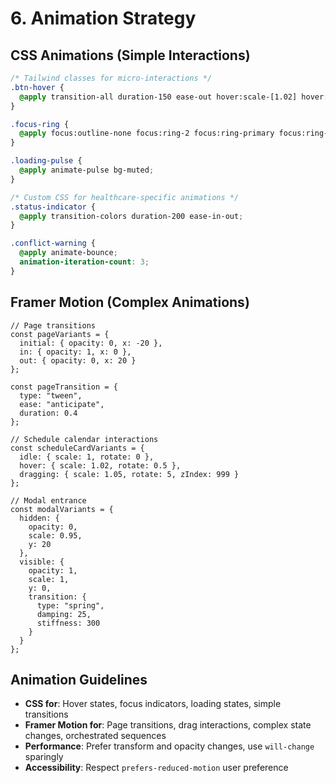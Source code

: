 # 6. Animation Strategy

## CSS Animations (Simple Interactions)
```css
/* Tailwind classes for micro-interactions */
.btn-hover {
  @apply transition-all duration-150 ease-out hover:scale-[1.02] hover:shadow-md;
}

.focus-ring {
  @apply focus:outline-none focus:ring-2 focus:ring-primary focus:ring-offset-2;
}

.loading-pulse {
  @apply animate-pulse bg-muted;
}

/* Custom CSS for healthcare-specific animations */
.status-indicator {
  @apply transition-colors duration-200 ease-in-out;
}

.conflict-warning {
  @apply animate-bounce;
  animation-iteration-count: 3;
}
```

## Framer Motion (Complex Animations)
```tsx
// Page transitions
const pageVariants = {
  initial: { opacity: 0, x: -20 },
  in: { opacity: 1, x: 0 },
  out: { opacity: 0, x: 20 }
};

const pageTransition = {
  type: "tween",
  ease: "anticipate",
  duration: 0.4
};

// Schedule calendar interactions
const scheduleCardVariants = {
  idle: { scale: 1, rotate: 0 },
  hover: { scale: 1.02, rotate: 0.5 },
  dragging: { scale: 1.05, rotate: 5, zIndex: 999 }
};

// Modal entrance
const modalVariants = {
  hidden: { 
    opacity: 0, 
    scale: 0.95,
    y: 20
  },
  visible: { 
    opacity: 1, 
    scale: 1,
    y: 0,
    transition: {
      type: "spring",
      damping: 25,
      stiffness: 300
    }
  }
};
```

## Animation Guidelines
- **CSS for**: Hover states, focus indicators, loading states, simple transitions
- **Framer Motion for**: Page transitions, drag interactions, complex state changes, orchestrated sequences
- **Performance**: Prefer transform and opacity changes, use `will-change` sparingly
- **Accessibility**: Respect `prefers-reduced-motion` user preference
